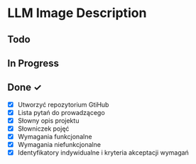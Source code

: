 # LLM Image Description

## Todo

## In Progress

## Done ✓

- [x] Utworzyć repozytorium GtiHub
- [x] Lista pytań do prowadzącego
- [x] Słowny opis projektu
- [x] Słowniczek pojęć
- [x] Wymagania funkcjonalne
- [x] Wymagania niefunkcjonalne
- [x] Identyfikatory indywidualne i kryteria akceptacji wymagań